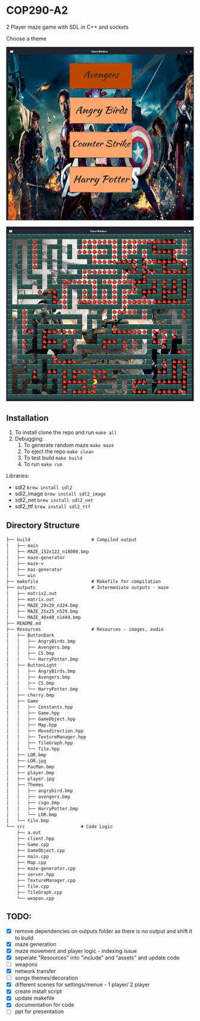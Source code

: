 # COP290-A2

2 Player maze game with SDL in C++ and sockets

Choose a theme

![img](image/README/1627492470870.png)

![img](image/README/1627492486856.png)

## Installation

1. To install clone the repo and run `make all`
2. Debugging:
   1. To generate random maze `make maze`
   2. To eject the repo `make clean`
   3. To test build `make build`
   4. To run `make run`

Libraries:

* sdl2 `brew install sdl2`
* sdl2_image `brew install sdl2_image`
* sdl2_net `brew install sdl2_net`
* sdl2_ttf `brew install sdl2_ttf`

## Directory Structure

```
├── build                       # Compiled output
│   ├── main
│   ├── MAZE_152x122_n18000.bmp
│   ├── maze-generator
│   ├── maze-v
│   ├── maz-generator
│   └── win
├── makefile                    # Makefile for compilation
├── outputs                     # Intermediate outputs - maze
│   ├── matrix2.out
│   ├── matrix.out
│   ├── MAZE_20x20_n324.bmp
│   ├── MAZE_25x25_n529.bmp
│   └── MAZE_40x40_n1444.bmp
├── README.md
├── Resources                   # Resources - images, audio
│   ├── ButtonDark
│   │   ├── AngryBirds.bmp
│   │   ├── Avengers.bmp
│   │   ├── CS.bmp
│   │   └── HarryPotter.bmp
│   ├── ButtonLight
│   │   ├── AngryBirds.bmp
│   │   ├── Avengers.bmp
│   │   ├── CS.bmp
│   │   └── HarryPotter.bmp
│   ├── cherry.bmp
│   ├── Game
│   │   ├── Constants.hpp
│   │   ├── Game.hpp
│   │   ├── GameObject.hpp
│   │   ├── Map.hpp
│   │   ├── Movedirection.hpp
│   │   ├── TextureManager.hpp
│   │   ├── TileGraph.hpp
│   │   └── Tile.hpp
│   ├── LOR.bmp
│   ├── LOR.jpg
│   ├── PacMan.bmp
│   ├── player.bmp
│   ├── player.jpg
│   ├── Themes
│   │   ├── angrybird.bmp
│   │   ├── avengers.bmp
│   │   ├── csgo.bmp
│   │   ├── HarryPotter.bmp
│   │   └── LOR.bmp
│   └── tile.bmp
└── src                     # Code Logic
    ├── a.out
    ├── client.hpp
    ├── Game.cpp
    ├── GameObject.cpp
    ├── main.cpp
    ├── Map.cpp
    ├── maze-generator.cpp
    ├── server.hpp
    ├── TextureManager.cpp
    ├── Tile.cpp
    ├── TileGraph.cpp
    └── weapon.cpp
```

## TODO:

* [X] remove dependencies on outputs folder as there is no output and shift it to build
* [X] maze generation
* [X] maze movement and player logic - indexing issue
* [X] seperate "Resources" into "include" and "assets" and update code
* [ ] weapons
* [X] network transfer
* [ ] songs themes/decoration
* [X] different scenes for settings/menue - 1 player/ 2 player
* [X] create install script
* [X] update makefile
* [X] documentation for code
* [ ] ppt for presentation
